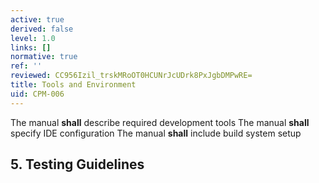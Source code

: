 ```yaml
---
active: true
derived: false
level: 1.0
links: []
normative: true
ref: ''
reviewed: CC956Izil_trskMRoOT0HCUNrJcUDrk8PxJgbDMPwRE=
title: Tools and Environment
uid: CPM-006
---
```


The manual **shall** describe required development tools
The manual **shall** specify IDE configuration
The manual **shall** include build system setup

## 5. Testing Guidelines
